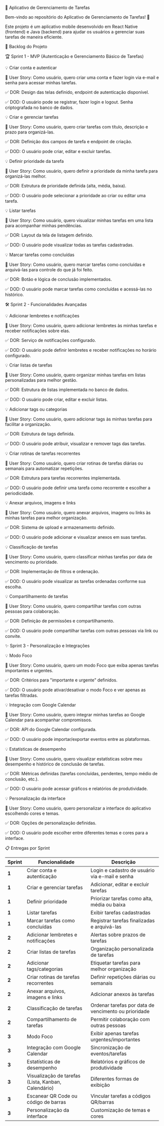 📌 Aplicativo de Gerenciamento de Tarefas

Bem-vindo ao repositório do Aplicativo de Gerenciamento de Tarefas! 🚀

Este projeto é um aplicativo mobile desenvolvido em React Native (frontend) e Java (backend) para ajudar os usuários a gerenciar suas tarefas de maneira eficiente.

📅 Backlog do Projeto

🏆 Sprint 1 - MVP (Autenticação e Gerenciamento Básico de Tarefas)

💡 Criar conta e autenticar

📌 User Story: Como usuário, quero criar uma conta e fazer login via e-mail e senha para acessar minhas tarefas.

✅ DOR: Design das telas definido, endpoint de autenticação disponível.

✅ DOD: O usuário pode se registrar, fazer login e logout. Senha criptografada no banco de dados.

💡 Criar e gerenciar tarefas

📌 User Story: Como usuário, quero criar tarefas com título, descrição e prazo para organizá-las.

✅ DOR: Definição dos campos de tarefa e endpoint de criação.

✅ DOD: O usuário pode criar, editar e excluir tarefas.

💡 Definir prioridade da tarefa

📌 User Story: Como usuário, quero definir a prioridade da minha tarefa para organizá-las melhor.

✅ DOR: Estrutura de prioridade definida (alta, média, baixa).

✅ DOD: O usuário pode selecionar a prioridade ao criar ou editar uma tarefa.

💡 Listar tarefas

📌 User Story: Como usuário, quero visualizar minhas tarefas em uma lista para acompanhar minhas pendências.

✅ DOR: Layout da tela de listagem definido.

✅ DOD: O usuário pode visualizar todas as tarefas cadastradas.

💡 Marcar tarefas como concluídas

📌 User Story: Como usuário, quero marcar tarefas como concluídas e arquivá-las para controle do que já foi feito.

✅ DOR: Botão e lógica de conclusão implementados.

✅ DOD: O usuário pode marcar tarefas como concluídas e acessá-las no histórico.

🛠 Sprint 2 - Funcionalidades Avançadas

💡 Adicionar lembretes e notificações

📌 User Story: Como usuário, quero adicionar lembretes às minhas tarefas e receber notificações sobre elas.

✅ DOR: Serviço de notificações configurado.

✅ DOD: O usuário pode definir lembretes e receber notificações no horário configurado.

💡 Criar listas de tarefas

📌 User Story: Como usuário, quero organizar minhas tarefas em listas personalizadas para melhor gestão.

✅ DOR: Estrutura de listas implementada no banco de dados.

✅ DOD: O usuário pode criar, editar e excluir listas.

💡 Adicionar tags ou categorias

📌 User Story: Como usuário, quero adicionar tags às minhas tarefas para facilitar a organização.

✅ DOR: Estrutura de tags definida.

✅ DOD: O usuário pode atribuir, visualizar e remover tags das tarefas.

💡 Criar rotinas de tarefas recorrentes

📌 User Story: Como usuário, quero criar rotinas de tarefas diárias ou semanais para automatizar repetições.

✅ DOR: Estrutura para tarefas recorrentes implementada.

✅ DOD: O usuário pode definir uma tarefa como recorrente e escolher a periodicidade.

💡 Anexar arquivos, imagens e links

📌 User Story: Como usuário, quero anexar arquivos, imagens ou links às minhas tarefas para melhor organização.

✅ DOR: Sistema de upload e armazenamento definido.

✅ DOD: O usuário pode adicionar e visualizar anexos em suas tarefas.

💡 Classificação de tarefas

📌 User Story: Como usuário, quero classificar minhas tarefas por data de vencimento ou prioridade.

✅ DOR: Implementação de filtros e ordenação.

✅ DOD: O usuário pode visualizar as tarefas ordenadas conforme sua escolha.

💡 Compartilhamento de tarefas

📌 User Story: Como usuário, quero compartilhar tarefas com outras pessoas para colaboração.

✅ DOR: Definição de permissões e compartilhamento.

✅ DOD: O usuário pode compartilhar tarefas com outras pessoas via link ou convite.

✨ Sprint 3 - Personalização e Integrações

💡 Modo Foco

📌 User Story: Como usuário, quero um modo Foco que exiba apenas tarefas importantes e urgentes.

✅ DOR: Critérios para "importante e urgente" definidos.

✅ DOD: O usuário pode ativar/desativar o modo Foco e ver apenas as tarefas filtradas.

💡 Integração com Google Calendar

📌 User Story: Como usuário, quero integrar minhas tarefas ao Google Calendar para acompanhar compromissos.

✅ DOR: API do Google Calendar configurada.

✅ DOD: O usuário pode importar/exportar eventos entre as plataformas.

💡 Estatísticas de desempenho

📌 User Story: Como usuário, quero visualizar estatísticas sobre meu desempenho e histórico de conclusão de tarefas.

✅ DOR: Métricas definidas (tarefas concluídas, pendentes, tempo médio de conclusão, etc.).

✅ DOD: O usuário pode acessar gráficos e relatórios de produtividade.

💡 Personalização da interface

📌 User Story: Como usuário, quero personalizar a interface do aplicativo escolhendo cores e temas.

✅ DOR: Opções de personalização definidas.

✅ DOD: O usuário pode escolher entre diferentes temas e cores para a interface.

📋 Entregas por Sprint

| Sprint  | Funcionalidade                                  | Descrição |
|---------|-----------------------------------------------|------------|
| **1**  | Criar conta e autenticação                   | Login e cadastro de usuário via e-mail e senha |
| **1**  | Criar e gerenciar tarefas                    | Adicionar, editar e excluir tarefas |
| **1**  | Definir prioridade                           | Priorizar tarefas como alta, média ou baixa |
| **1**  | Listar tarefas                               | Exibir tarefas cadastradas |
| **1**  | Marcar tarefas como concluídas              | Registrar tarefas finalizadas e arquivá-las |
| **2**  | Adicionar lembretes e notificações          | Alertas sobre prazos de tarefas |
| **2**  | Criar listas de tarefas                     | Organização personalizada de tarefas |
| **2**  | Adicionar tags/categorias                   | Etiquetar tarefas para melhor organização |
| **2**  | Criar rotinas de tarefas recorrentes        | Definir repetições diárias ou semanais |
| **2**  | Anexar arquivos, imagens e links           | Adicionar anexos às tarefas |
| **2**  | Classificação de tarefas                   | Ordenar tarefas por data de vencimento ou prioridade |
| **2**  | Compartilhamento de tarefas                | Permitir colaboração com outras pessoas |
| **3**  | Modo Foco                                   | Exibir apenas tarefas urgentes/importantes |
| **3**  | Integração com Google Calendar             | Sincronização de eventos/tarefas |
| **3**  | Estatísticas de desempenho                 | Relatórios e gráficos de produtividade |
| **3**  | Visualização de tarefas (Lista, Kanban, Calendário) | Diferentes formas de exibição |
| **3**  | Escanear QR Code ou código de barras       | Vincular tarefas a códigos QR/barras |
| **3**  | Personalização da interface                | Customização de temas e cores |



